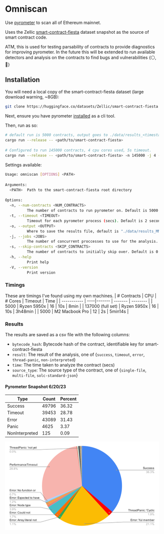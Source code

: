 # Omniscan

Use [pyrometer](https://github.com/nascentxyz/pyrometer) to scan all of Ethereum mainnet.

Uses the Zellic [smart-contract-fiesta](https://huggingface.co/datasets/Zellic/smart-contract-fiesta) dataset snapshot as the source of smart contract code.

ATM, this is used for testing parsability of contracts to provide diagnostics for improving pyrometer. In the future this will be extended to run available detectors and analysis on the contracts to find bugs and vulnerabilities {⚪️,🧢}
## Installation

You will need a local copy of the smart-contract-fiesta dataset (large download warning, ~8GB):
```bash
git clone https://huggingface.co/datasets/Zellic/smart-contract-fiesta
```

Next, ensure you have pyrometer [installed](https://github.com/nascentxyz/pyrometer#installing) as a cli tool.


Then, run as so:
```bash
# default run is 5000 contracts, output goes to ./data/results_<timestamp>.csv, all cpu cores used, 2s timeout.
cargo run --release -- <path/to/smart-contract-fiesta>

# Configured to run 145000 contracts, 4 cpu cores used, 5s timeout.
cargo run --release -- <path/to/smart-contract-fiesta> -n 145000 -j 4 --timeout 5
```

Settings available:
```bash
Usage: omniscan [OPTIONS] <PATH>

Arguments:
  <PATH>  Path to the smart-contract-fiesta root directory

Options:
  -n, --num-contracts <NUM_CONTRACTS>
          The number of contracts to run pyrometer on. Default is 5000 If set to 0, all contracts will be analyzed
  -t, --timeout <TIMEOUT>
          Timeout for each pyrometer process (secs). Default is 2 seconds, decimals supported. If set to 0, there will be no timeout. Not advised
  -o, --output <OUTPUT>
          Where to save the results file, default is "./data/results_MM-DD_HH-MM.csv"
  -j, --jobs <JOBS>
          The number of concurrent proccesses to use for the analysis. Default is the number of cores
  -s, --skip-contracts <SKIP_CONTRACTS>
          The number of contracts to initially skip over. Default is 0. This is intended for debugging purposes
  -h, --help
          Print help
  -V, --version
          Print version
```

### Timings
These are timings I've found using my own machines.
| # Contracts | CPU | # Cores | Timeout | Time |
| ----------- | ----|------- | ------- | -------- |
| 5000        | Ryzen 5950x | 16      | 10s     |  8min     |
| 137000 (full set) | Ryzen 5950x | 16       | 10s     |  3h48min     |
| 5000 | M2 Macbook Pro | 12 | 2s |  5min14s  |

### Results

The results are saved as a csv file with the following columns:
- `bytecode_hash`: Bytecode hash of the contract, identifiable key for smart-contract-fiesta
- `result`: The result of the analysis, one of {`success`, `timeout`, `error`, `thread-panic`, `non-interpreted`}
- `time`: The time taken to analyze the contract (secs)
- `source_type`: The source type of the contract, one of {`single-file`, `multi-file`, `solc-standard-json`}

#### Pyrometer Snapshot 6/20/23
| Type	| Count	| Percent |
| ----- | ----- | ------- |
|Success | 49796 | 36.32 |
|Timeout | 39453 | 28.78 |
|Error	| 43089	| 31.43 |
|Panic	| 4625	| 3.37 |
|NonInterpreted	| 125 | 0.09 |

![Full result pyrometer snapshot 6_20_23](./media/chart.svg)
